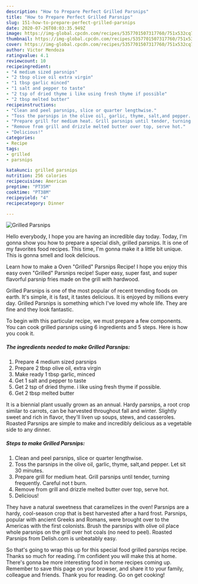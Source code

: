 ```yaml
---
description: "How to Prepare Perfect Grilled Parsnips"
title: "How to Prepare Perfect Grilled Parsnips"
slug: 151-how-to-prepare-perfect-grilled-parsnips
date: 2020-07-26T08:03:35.949Z
image: https://img-global.cpcdn.com/recipes/5357701507317760/751x532cq70/grilled-parsnips-recipe-main-photo.jpg
thumbnail: https://img-global.cpcdn.com/recipes/5357701507317760/751x532cq70/grilled-parsnips-recipe-main-photo.jpg
cover: https://img-global.cpcdn.com/recipes/5357701507317760/751x532cq70/grilled-parsnips-recipe-main-photo.jpg
author: Victor Mendoza
ratingvalue: 4.1
reviewcount: 10
recipeingredient:
- "4 medium sized parsnips"
- "2 tbsp olive oil extra virgin"
- "1 tbsp garlic minced"
- "1 salt and pepper to taste"
- "2 tsp of dried thyme i like using fresh thyme if possible"
- "2 tbsp melted butter"
recipeinstructions:
- "Clean and peel parsnips, slice or quarter lengthwise."
- "Toss the parsnips in the olive oil, garlic, thyme, salt,and pepper. Let sit 30 minutes."
- "Prepare grill for medium heat. Grill parsnips until tender, turning frequently. Careful not t burn."
- "Remove from grill and drizzle melted butter over top, serve hot."
- "Delicious!"
categories:
- Recipe
tags:
- grilled
- parsnips

katakunci: grilled parsnips 
nutrition: 256 calories
recipecuisine: American
preptime: "PT35M"
cooktime: "PT38M"
recipeyield: "4"
recipecategory: Dinner

---
```



![Grilled Parsnips](https://img-global.cpcdn.com/recipes/5357701507317760/751x532cq70/grilled-parsnips-recipe-main-photo.jpg)

Hello everybody, I hope you are having an incredible day today. Today, I'm gonna show you how to prepare a special dish, grilled parsnips. It is one of my favorites food recipes. This time, I'm gonna make it a little bit unique. This is gonna smell and look delicious.

Learn how to make a Oven &#34;Grilled&#34; Parsnips Recipe! I hope you enjoy this easy oven &#34;Grilled&#34; Parsnips recipe! Super easy, super fast, and super flavorful parsnip fries made on the grill with hardwood.

Grilled Parsnips is one of the most popular of recent trending foods on earth. It's simple, it is fast, it tastes delicious. It is enjoyed by millions every day. Grilled Parsnips is something which I've loved my whole life. They are fine and they look fantastic.


To begin with this particular recipe, we must prepare a few components. You can cook grilled parsnips using 6 ingredients and 5 steps. Here is how you cook it.

<!--inarticleads1-->

##### The ingredients needed to make Grilled Parsnips:

1. Prepare 4 medium sized parsnips
1. Prepare 2 tbsp olive oil, extra virgin
1. Make ready 1 tbsp garlic, minced
1. Get 1 salt and pepper to taste
1. Get 2 tsp of dried thyme. i like using fresh thyme if possible.
1. Get 2 tbsp melted butter


It is a biennial plant usually grown as an annual. Hardy parsnips, a root crop similar to carrots, can be harvested throughout fall and winter. Slightly sweet and rich in flavor, they&#39;ll liven up soups, stews, and casseroles. Roasted Parsnips are simple to make and incredibly delicious as a vegetable side to any dinner. 

<!--inarticleads2-->

##### Steps to make Grilled Parsnips:

1. Clean and peel parsnips, slice or quarter lengthwise.
1. Toss the parsnips in the olive oil, garlic, thyme, salt,and pepper. Let sit 30 minutes.
1. Prepare grill for medium heat. Grill parsnips until tender, turning frequently. Careful not t burn.
1. Remove from grill and drizzle melted butter over top, serve hot.
1. Delicious!


They have a natural sweetness that caramelizes in the oven! Parsnips are a hardy, cool-season crop that is best harvested after a hard frost. Parsnips, popular with ancient Greeks and Romans, were brought over to the Americas with the first colonists. Brush the parsnips with olive oil place whole parsnips on the grill over hot coals (no need to peel). Roasted Parsnips from Delish.com is unbeatably easy. 

So that's going to wrap this up for this special food grilled parsnips recipe. Thanks so much for reading. I'm confident you will make this at home. There's gonna be more interesting food in home recipes coming up. Remember to save this page on your browser, and share it to your family, colleague and friends. Thank you for reading. Go on get cooking!
